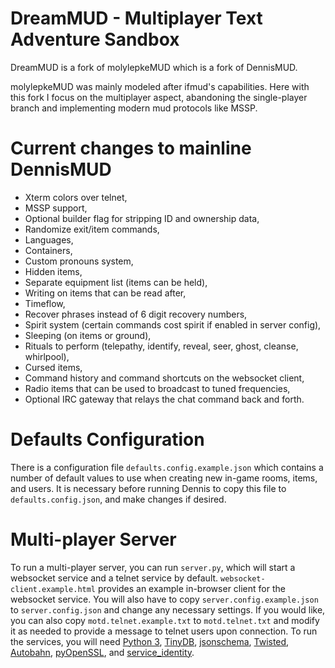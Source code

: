 # DreamMUD - Multiplayer Text Adventure Sandbox

DreamMUD is a fork of molylepkeMUD which is a fork of DennisMUD.

molylepkeMUD was mainly modeled after ifmud's capabilities. Here with this fork I focus on the multiplayer aspect, abandoning the single-player branch and implementing modern mud protocols like MSSP.


Current changes to mainline DennisMUD
================================
- Xterm colors over telnet,
- MSSP support,
- Optional builder flag for stripping ID and ownership data,
- Randomize exit/item commands,
- Languages,
- Containers,
- Custom pronouns system,
- Hidden items,
- Separate equipment list (items can be held),
- Writing on items that can be read after,
- Timeflow,
- Recover phrases instead of 6 digit recovery numbers,
- Spirit system (certain commands cost spirit if enabled in server config),
- Sleeping (on items or ground),
- Rituals to perform (telepathy, identify, reveal, seer, ghost, cleanse, whirlpool),
- Cursed items,
- Command history and command shortcuts on the websocket client,
- Radio items that can be used to broadcast to tuned frequencies,
- Optional IRC gateway that relays the chat command back and forth.

Defaults Configuration
======================

There is a configuration file `defaults.config.example.json` which contains a number of default values to use when creating new in-game rooms, items, and users. It is necessary before running Dennis to copy this file to `defaults.config.json`, and make changes if desired.

Multi-player Server
===================

To run a multi-player server, you can run `server.py`, which will start a websocket service and a telnet service by default. `websocket-client.example.html` provides an example in-browser client for the websocket service. You will also have to copy `server.config.example.json` to `server.config.json` and change any necessary settings. If you would like, you can also copy `motd.telnet.example.txt` to `motd.telnet.txt` and modify it as needed to provide a message to telnet users upon connection. To run the services, you will need [Python 3](https://www.python.org/), [TinyDB](https://tinydb.readthedocs.io/en/latest/), [jsonschema](https://python-jsonschema.readthedocs.io/en/stable/), [Twisted](https://twistedmatrix.com/trac/), [Autobahn](https://crossbar.io/autobahn/), [pyOpenSSL](https://www.pyopenssl.org/en/stable/), and [service_identity](https://service-identity.readthedocs.io/en/stable/installation.html).
